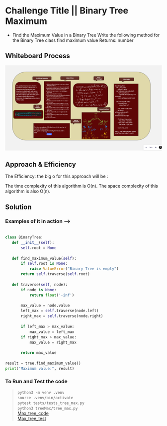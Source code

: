 
# Challenge Title || Binary Tree Maximum

- Find the Maximum Value in a Binary Tree Write the following method for the Binary Tree class find maximum value
Returns: number

## Whiteboard Process

![MaxTree](./MaxTree.png)

## Approach & Efficiency

The Efficiency:
the big o for this approach will be :

The time complexity of this algorithm is O(n).
The space complexity of this algorithm is also O(n).

## Solution

### Examples of it in action --> <br>

 ```python

class BinaryTree:
    def __init__(self):
        self.root = None

    def find_maximum_value(self):
        if self.root is None:
            raise ValueError("Binary Tree is empty")
        return self.traverse(self.root)

    def traverse(self, node):
        if node is None:
            return float('-inf')
        
        max_value = node.value
        left_max = self.traverse(node.left)
        right_max = self.traverse(node.right)

        if left_max > max_value:
            max_value = left_max
        if right_max > max_value:
            max_value = right_max

        return max_value

result = tree.find_maximum_value()
print("Maximum value:", result)


```

### To Run and Test the code
> `python3 -m venv .venv`<br>
> `source .venv/bin/activate`<br>
> `pytest tests/tests_tree_max.py`<br>
> `python3 treeMax/tree_max.py`<br>
[Max_tree_code](./tree_max.py)<br>
[Max_tree_test](../tests/tests_tree_max.py)
